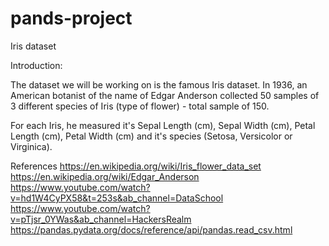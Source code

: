 # pands-project

Iris dataset 

Introduction: 

The dataset we will be working on is the famous Iris dataset. In 1936, an American botanist of the name of Edgar Anderson collected 50 samples of 3 different species of Iris (type of flower) - total sample of 150. 

For each Iris, he measured it's Sepal Length (cm), Sepal Width (cm), Petal Length (cm), Petal Width (cm) and it's species (Setosa, Versicolor or Virginica). 

References 
https://en.wikipedia.org/wiki/Iris_flower_data_set
https://en.wikipedia.org/wiki/Edgar_Anderson
https://www.youtube.com/watch?v=hd1W4CyPX58&t=253s&ab_channel=DataSchool
https://www.youtube.com/watch?v=pTjsr_0YWas&ab_channel=HackersRealm
https://pandas.pydata.org/docs/reference/api/pandas.read_csv.html